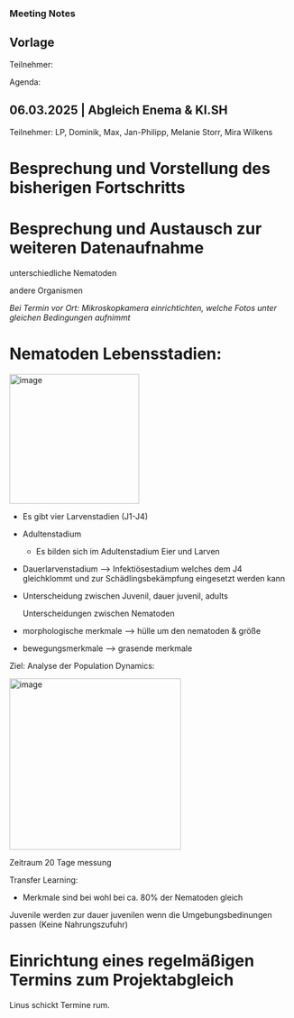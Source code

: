### Meeting Notes
## Vorlage
Teilnehmer:

Agenda:
## 06.03.2025 | Abgleich Enema & KI.SH
Teilnehmer: LP, Dominik, Max, Jan-Philipp, Melanie Storr, Mira Wilkens

# Besprechung und Vorstellung des bisherigen Fortschritts

# Besprechung und Austausch zur weiteren Datenaufnahme
unterschiedliche Nematoden

andere Organismen

*Bei Termin vor Ort: Mikroskopkamera einrichtichten, welche Fotos unter gleichen Bedingungen aufnimmt*

# Nematoden Lebensstadien:
<img width="230" alt="image" src="https://github.com/user-attachments/assets/6d1d84d9-741c-4526-b31d-22d502d391dd" />

- Es gibt vier Larvenstadien (J1-J4)
- Adultenstadium
  - Es bilden sich im Adultenstadium Eier und Larven
- Dauerlarvenstadium --> Infektiösestadium welches dem J4 gleichklommt und zur Schädlingsbekämpfung eingesetzt werden kann
- Unterscheidung zwischen Juvenil, dauer juvenil, adults

  Unterscheidungen zwischen Nematoden
- morphologische merkmale --> hülle um den nematoden & größe
- bewegungsmerkmale --> grasende merkmale

Ziel: Analyse der Population Dynamics:

<img width="304" alt="image" src="https://github.com/user-attachments/assets/82a18e1e-0542-4626-9372-c3bcb3251195" />

Zeitraum 20 Tage messung

Transfer Learning:
- Merkmale sind bei wohl bei ca. 80% der Nematoden gleich

Juvenile werden zur dauer juvenilen wenn die Umgebungsbedinungen passen (Keine Nahrungszufuhr)

# Einrichtung eines regelmäßigen Termins zum Projektabgleich

Linus schickt Termine rum. 

